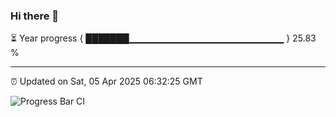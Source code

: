 ### Hi there 👋

⏳ Year progress { ███████▁▁▁▁▁▁▁▁▁▁▁▁▁▁▁▁▁▁▁▁▁▁▁ } 25.83 %

---

⏰ Updated on Sat, 05 Apr 2025 06:32:25 GMT

![Progress Bar CI](https://github.com/DhruviPatel157/GitHub-Actions-Demo/workflows/Progress%20Bar%20CI/badge.svg)
